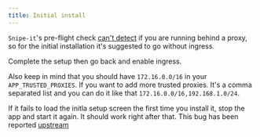 ```yaml
---
title: Initial install
---
```


`Snipe-it`'s pre-flight check [can't detect](https://github.com/snipe/snipe-it/issues/10779) if you are running behind a proxy, so for the initial installation it's suggested to go without ingress.

Complete the setup then go back and enable ingress.

Also keep in mind that you should have `172.16.0.0/16` in your `APP_TRUSTED_PROXIES`. If you want to add more trusted proxies. It's a comma separated list and you can do it like that `172.16.0.0/16,192.168.1.0/24`.

If it fails to load the initla setup screen the first time you install it, stop the app and start it again. It should work right after that.
This bug has been reported [upstream](https://github.com/snipe/snipe-it/issues/10945)
